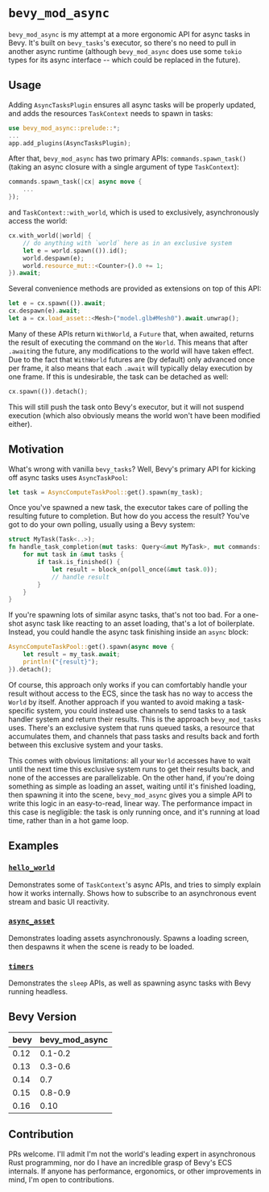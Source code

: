 # `bevy_mod_async`
`bevy_mod_async` is my attempt at a more ergonomic API for async tasks in Bevy. It's built on `bevy_tasks`'s executor, so there's no need to pull in another async runtime (although `bevy_mod_async` does use some `tokio` types for its async interface -- which could be replaced in the future).

## Usage

Adding `AsyncTasksPlugin` ensures all async tasks will be properly updated, and adds the resources `TaskContext` needs to spawn in tasks:
```rs
use bevy_mod_async::prelude::*;
...
app.add_plugins(AsyncTasksPlugin);
```
After that, `bevy_mod_async` has two primary APIs: `commands.spawn_task()` (taking an async closure with a single argument of type `TaskContext`):
```rs
commands.spawn_task(|cx| async move {
    ...
});
```
and `TaskContext::with_world`, which is used to exclusively, asynchronously access the world:
```rs
cx.with_world(|world| {
    // do anything with `world` here as in an exclusive system
    let e = world.spawn(()).id();
    world.despawn(e);
    world.resource_mut::<Counter>().0 += 1;
}).await;
```
Several convenience methods are provided as extensions on top of this API:
```rs
let e = cx.spawn(()).await;
cx.despawn(e).await;
let a = cx.load_asset::<Mesh>("model.glb#Mesh0").await.unwrap();
```
Many of these APIs return `WithWorld`, a `Future` that, when awaited, returns the result of executing the command on the `World`. This means that after `.await`ing the future, any modifications to the world will have taken effect. Due to the fact that `WithWorld` futures are (by default) only advanced once per frame, it also means that each `.await` will typically delay execution by one frame. If this is undesirable, the task can be detached as well:
```rs
cx.spawn(()).detach();
```
This will still push the task onto Bevy's executor, but it will not suspend execution (which also obviously means the world won't have been modified either).

## Motivation

What's wrong with vanilla `bevy_tasks`? Well, Bevy's primary API for kicking off async tasks uses `AsyncTaskPool`:
```rs
let task = AsyncComputeTaskPool::get().spawn(my_task);
```
Once you've spawned a new task, the executor takes care of polling the resulting future to completion. But how do you access the result? You've got to do your own polling, usually using a Bevy system:
```rs
struct MyTask(Task<..>);
fn handle_task_completion(mut tasks: Query<&mut MyTask>, mut commands: Commands) {
    for mut task in &mut tasks {
        if task.is_finished() {
            let result = block_on(poll_once(&mut task.0));
            // handle result
        }
    }
}
```
If you're spawning lots of similar async tasks, that's not too bad. For a one-shot async task like reacting to an asset loading, that's a lot of boilerplate. Instead, you could handle the async task finishing inside an `async` block:
```rs
AsyncComputeTaskPool::get().spawn(async move {
    let result = my_task.await;
    println!("{result}");
}).detach();
```
Of course, this approach only works if you can comfortably handle your result without access to the ECS, since the task has no way to access the `World` by itself. Another approach if you wanted to avoid making a task-specific system, you could instead use channels to send tasks to a task handler system and return their results. This is the approach `bevy_mod_tasks` uses. There's an exclusive system that runs queued tasks, a resource that accumulates them, and channels that pass tasks and results back and forth between this exclusive system and your tasks.

This comes with obvious limitations: all your `World` accesses have to wait until the next time this exclusive system runs to get their results back, and none of the accesses are parallelizable. On the other hand, if you're doing something as simple as loading an asset, waiting until it's finished loading, then spawning it into the scene, `bevy_mod_async` gives you a simple API to write this logic in an easy-to-read, linear way. The performance impact in this case is negligible: the task is only running once, and it's running at load time, rather than in a hot game loop.

## Examples

### [`hello_world`](examples/hello_world.rs)
Demonstrates some of `TaskContext`'s async APIs, and tries to simply explain how it works internally. Shows how to subscribe to an asynchronous event stream and basic UI reactivity.

### [`async_asset`](examples/async_asset.rs)
Demonstrates loading assets asynchronously. Spawns a loading screen, then despawns it when the scene is ready to be loaded.

### [`timers`](examples/timers.rs)
Demonstrates the `sleep` APIs, as well as spawning async tasks with Bevy running headless.

## Bevy Version

| bevy | bevy_mod_async |
| ---- | -------------- |
| 0.12 | 0.1-0.2        |
| 0.13 | 0.3-0.6        |
| 0.14 | 0.7            |
| 0.15 | 0.8-0.9        |
| 0.16 | 0.10           |

## Contribution

PRs welcome. I'll admit I'm not the world's leading expert in asynchronous Rust programming, nor do I have an incredible grasp of Bevy's ECS internals. If anyone has performance, ergonomics, or other improvements in mind, I'm open to contributions.
